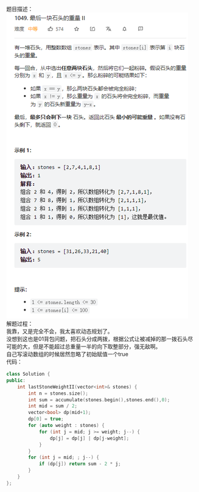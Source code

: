 题目描述：  
![image](/algorithmn/dynamic_programming/image/image10.png)  
解题过程：  
我靠，又是完全不会，我太喜欢动态规划了。  
没想到这也是01背包问题，把石头分成两拨，根据公式让被减掉的那一拨石头尽可能的大，但是不能超过总重量一半的向下取整部分，强无敌啊。  
自己写滚动数组的时候居然忽略了初始赋值一个true  
代码：  
```cpp
class Solution {
public:
    int lastStoneWeightII(vector<int>& stones) {
        int n = stones.size();
        int sum = accumulate(stones.begin(),stones.end(),0);
        int mid = sum / 2;
        vector<bool> dp(mid+1);
        dp[0] = true;
        for (auto weight : stones) {
            for (int j = mid; j >= weight; j--) {
                dp[j] = dp[j] | dp[j-weight];
            }
        }
        for (int j = mid; ; j--) {
            if (dp[j]) return sum - 2 * j;
        }
    }
};
```